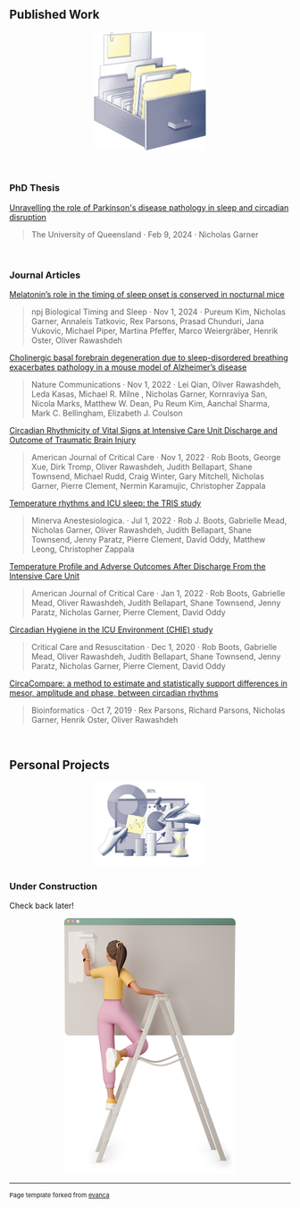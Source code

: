 ## Published Work

<p align="center">
<img src="images/haze-box-with-documents.png?raw=true" width="200"/>
</p>
<br>

### PhD Thesis
[Unravelling the role of Parkinson's disease pathology in sleep and circadian disruption](https://espace.library.uq.edu.au/view/UQ:168c3f7)
> The University of Queensland · Feb 9, 2024 · Nicholas Garner
<br>

### Journal Articles

[Melatonin’s role in the timing of sleep onset is conserved in nocturnal mice](https://www.nature.com/articles/s44323-024-00013-1)
> npj Biological Timing and Sleep · Nov 1, 2024 · Pureum Kim, Nicholas Garner, Annaleis Tatkovic, Rex Parsons, Prasad Chunduri, Jana Vukovic, Michael Piper, Martina Pfeffer, Marco Weiergräber, Henrik Oster, Oliver Rawashdeh

[Cholinergic basal forebrain degeneration due to sleep-disordered breathing exacerbates pathology in a mouse model of Alzheimer’s disease](https://www.nature.com/articles/s41467-022-33624-y)

> Nature Communications · Nov 1, 2022 · Lei Qian, Oliver Rawashdeh, Leda Kasas, Michael R. Milne , Nicholas Garner, Kornraviya San, Nicola Marks, Matthew W. Dean, Pu Reum Kim, Aanchal Sharma, Mark C. Bellingham, Elizabeth J. Coulson

[Circadian Rhythmicity of Vital Signs at Intensive Care Unit Discharge and Outcome of Traumatic Brain Injury](https://doi.org/10.4037/ajcc2022821)
> American Journal of Critical Care · Nov 1, 2022 · Rob Boots, George Xue, Dirk Tromp, Oliver Rawashdeh, Judith Bellapart, Shane Townsend, Michael Rudd, Craig Winter, Gary Mitchell, Nicholas Garner, Pierre Clement, Nermin Karamujic, Christopher Zappala

[Temperature rhythms and ICU sleep: the TRIS study](https://www.minervamedica.it/en/journals/minerva-anestesiologica/article.php?cod=R02Y2021N07A0794)
> Minerva Anestesiologica. · Jul 1, 2022 · Rob J. Boots, Gabrielle Mead, Nicholas Garner, Oliver Rawashdeh, Judith Bellapart, Shane Townsend, Jenny Paratz, Pierre Clement, David Oddy, Matthew Leong, Christopher Zappala

[Temperature Profile and Adverse Outcomes After Discharge From the Intensive Care Unit](https://doi.org/10.4037/ajcc2022223)
> American Journal of Critical Care · Jan 1, 2022 · Rob Boots, Gabrielle Mead, Oliver Rawashdeh, Judith Bellapart, Shane Townsend, Jenny Paratz, Nicholas Garner, Pierre Clement, David Oddy

[Circadian Hygiene in the ICU Environment (CHIE) study](https://ccr.cicm.org.au/journal-editions/articles/1391)
> Critical Care and Resuscitation · Dec 1, 2020 · Rob Boots, Gabrielle Mead, Oliver Rawashdeh, Judith Bellapart, Shane Townsend, Jenny Paratz, Nicholas Garner, Pierre Clement, David Oddy

[CircaCompare: a method to estimate and statistically support differences in mesor, amplitude and phase, between circadian rhythms](https://doi.org/10.1093/bioinformatics/btz730)
> Bioinformatics · Oct 7, 2019 · Rex Parsons, Richard Parsons, Nicholas Garner, Henrik Oster, Oliver Rawashdeh
<br>


<!-- [Project 1 Title](/sample_page)
<img src="images/dummy_thumbnail.jpg?raw=true"/>

---
[Project 2 Title](/pdf/sample_presentation.pdf)
<img src="images/dummy_thumbnail.jpg?raw=true"/>

---
[Project 3 Title](http://example.com/)
<img src="images/dummy_thumbnail.jpg?raw=true"/>

---
-->
 
<!--  ### Category Name 2
[//]: #()
- [Project 1 Title](http://example.com/)
- [Project 2 Title](http://example.com/)
- [Project 3 Title](http://example.com/)
- [Project 4 Title](http://example.com/)
- [Project 5 Title](http://example.com/)

---
) -->
<!-- ## In The Works

<p align="center">
<img src="images/haze-programmer-writing-code-on-laptop-1.png?raw=true" width="200"/>
</p>

---
-->
## Personal Projects

<p align="center">
<img src="images/haze-hands-working-on-business-analytics-1.png?raw=true" width="200"/>
</p>

### Under Construction

Check back later!

<p align="center">
<img src="images/3d-casual-life-young-woman-painting-the-wall-with-a-roller.png?raw=true"/>
</p>

---
<p style="font-size:11px">Page template forked from <a href="https://github.com/evanca/quick-portfolio">evanca</a></p>
<!-- Remove above link if you don't want to attibute -->
